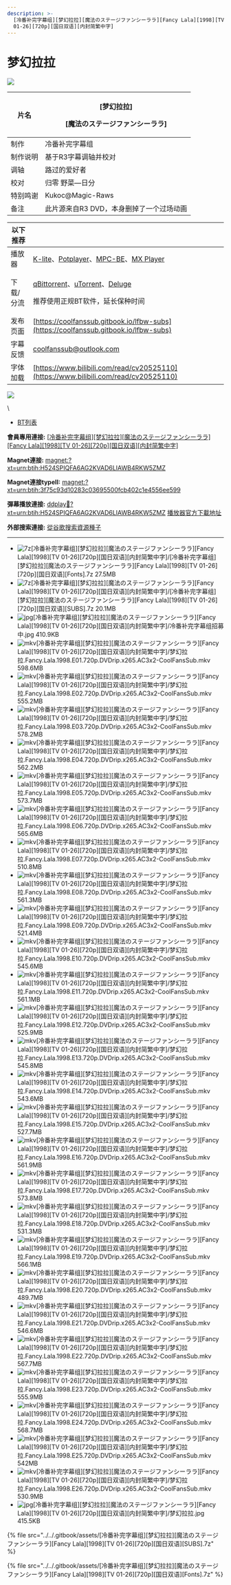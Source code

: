 ```yaml
---
description: >-
  [冷番补完字幕组][梦幻拉拉][魔法のステージファンシーララ][Fancy Lala][1998][TV
  01-26][720p][国日双语][内封简繁中字]
---
```


# 梦幻拉拉

![](https://img.gejiba.com/images/a57c2502fd225cdc0e2fd451991f8de9.jpg)

&#x20;

| 片名   | <p>[梦幻拉拉]</p><p>[魔法のステージファンシーララ]</p> |
| ---- | ------------------------------------ |
| 制作   | 冷番补完字幕组                              |
| 制作说明 | 基于R3字幕调轴并校对                          |
| 调轴   | 路过的爱好者                               |
| 校对   | 归零  野菜—日分                            |
| 特别鸣谢 | Kukoc@Magic-Raws                     |
| 备注   | 此片源来自R3 DVD，本身删掉了一个过场动画              |

&#x20;

| 以下推荐  |                                                                                                                                                                                                                                              |
| ----- | -------------------------------------------------------------------------------------------------------------------------------------------------------------------------------------------------------------------------------------------- |
| 播放器   | [K-lite](https://codecguide.com/download\_kl.htm)、[Potplayer](https://potplayer.daum.net/)、[MPC-BE](https://sourceforge.net/projects/mpcbe/)、[MX Player](https://www.lanzoui.com/b688551)                                                    |
| 下载/分流 | <p><a href="https://github.com/c0re100/qBittorrent-Enhanced-Edition/releases">qBittorrent</a>、<a href="https://hungryxhz.lanzouu.com/iUAtd058gd4h">uTorrent</a>、<a href="https://deluge-torrent.org/">Deluge</a></p><p>推荐使用正规BT软件，延长保种时间</p> |
| 发布页面  | [https://coolfanssub.gitbook.io/lfbw-subs](https://coolfanssub.gitbook.io/lfbw-subs)                                                                                                                                                         |
| 字幕反馈  | coolfanssub@outlook.com                                                                                                                                                                                                                      |
| 字体加载  | [https://www.bilibili.com/read/cv20525110](https://www.bilibili.com/read/cv20525110)                                                                                                                                                         |

&#x20;

![](https://img.gejiba.com/images/978071a1a11bf17e9f995c7a73e90c02.jpg)

\


* [BT列表](https://share.dmhy.org/topics/view/637813\_Fancy\_Lala\_1998\_TV\_01-26\_720p.html#tabs-1)

**會員專用連接:** [\[冷番补完字幕组\]\[梦幻拉拉\]\[魔法のステージファンシーララ\]\[Fancy Lala\]\[1998\]\[TV 01-26\]\[720p\]\[国日双语\]\[内封简繁中字\]](https://dl.dmhy.org/2023/04/19/3f75c93d10283c03695500fcb402c1e4556ee599.torrent)

**Magnet連接:** [magnet:?xt=urn:btih:H524SPIQFA6AG2KVAD6LIAWB4RKW5ZMZ](https://magnet/?xt=urn:btih:H524SPIQFA6AG2KVAD6LIAWB4RKW5ZMZ\&dn=\&tr=http%3A%2F%2F104.143.10.186%3A8000%2Fannounce\&tr=udp%3A%2F%2F104.143.10.186%3A8000%2Fannounce\&tr=http%3A%2F%2Ftracker.openbittorrent.com%3A80%2Fannounce\&tr=http%3A%2F%2Ftracker3.itzmx.com%3A6961%2Fannounce\&tr=http%3A%2F%2Ftracker4.itzmx.com%3A2710%2Fannounce\&tr=http%3A%2F%2Ftracker.publicbt.com%3A80%2Fannounce\&tr=http%3A%2F%2Ftracker.prq.to%2Fannounce\&tr=http%3A%2F%2Fopen.acgtracker.com%3A1096%2Fannounce\&tr=https%3A%2F%2Ft-115.rhcloud.com%2Fonly\_for\_ylbud\&tr=http%3A%2F%2Ftracker1.itzmx.com%3A8080%2Fannounce\&tr=http%3A%2F%2Ftracker2.itzmx.com%3A6961%2Fannounce\&tr=udp%3A%2F%2Ftracker1.itzmx.com%3A8080%2Fannounce\&tr=udp%3A%2F%2Ftracker2.itzmx.com%3A6961%2Fannounce\&tr=udp%3A%2F%2Ftracker3.itzmx.com%3A6961%2Fannounce\&tr=udp%3A%2F%2Ftracker4.itzmx.com%3A2710%2Fannounce\&tr=http%3A%2F%2Fnyaa.tracker.wf%3A7777%2Fannounce)

**Magnet連接typeII:** [magnet:?xt=urn:btih:3f75c93d10283c03695500fcb402c1e4556ee599](https://magnet/?xt=urn:btih:3f75c93d10283c03695500fcb402c1e4556ee599)

**彈幕播放連接:** [ddplay:magnet:?xt=urn:btih:H524SPIQFA6AG2KVAD6LIAWB4RKW5ZMZ](ddplay:magnet:?xt=urn:btih:H524SPIQFA6AG2KVAD6LIAWB4RKW5ZMZ\&dn=\&tr=http%3A%2F%2F104.143.10.186%3A8000%2Fannounce\&tr=udp%3A%2F%2F104.143.10.186%3A8000%2Fannounce\&tr=http%3A%2F%2Ftracker.openbittorrent.com%3A80%2Fannounce\&tr=http%3A%2F%2Ftracker3.itzmx.com%3A6961%2Fannounce\&tr=http%3A%2F%2Ftracker4.itzmx.com%3A2710%2Fannounce\&tr=http%3A%2F%2Ftracker.publicbt.com%3A80%2Fannounce\&tr=http%3A%2F%2Ftracker.prq.to%2Fannounce\&tr=http%3A%2F%2Fopen.acgtracker.com%3A1096%2Fannounce\&tr=https%3A%2F%2Ft-115.rhcloud.com%2Fonly\_for\_ylbud\&tr=http%3A%2F%2Ftracker1.itzmx.com%3A8080%2Fannounce\&tr=http%3A%2F%2Ftracker2.itzmx.com%3A6961%2Fannounce\&tr=udp%3A%2F%2Ftracker1.itzmx.com%3A8080%2Fannounce\&tr=udp%3A%2F%2Ftracker2.itzmx.com%3A6961%2Fannounce\&tr=udp%3A%2F%2Ftracker3.itzmx.com%3A6961%2Fannounce\&tr=udp%3A%2F%2Ftracker4.itzmx.com%3A2710%2Fannounce\&tr=http%3A%2F%2Fnyaa.tracker.wf%3A7777%2Fannounce) [播放器官方下載地址](http://www.dandanplay.com/?from=dmhy)

**外部搜索連接:** [從谷歌搜索資源種子](https://www.google.com/search?oe=utf-8\&q=3f75c93d10283c03695500fcb402c1e4556ee599)

***

* ![7z](https://share.dmhy.org/images/icon/7z.gif)\[冷番补完字幕组]\[梦幻拉拉]\[魔法のステージファンシーララ]\[Fancy Lala]\[1998]\[TV 01-26]\[720p]\[国日双语]\[内封简繁中字]/\[冷番补完字幕组]\[梦幻拉拉]\[魔法のステージファンシーララ]\[Fancy Lala]\[1998]\[TV 01-26]\[720p]\[国日双语]\[Fonts].7z 27.5MB
* ![7z](https://share.dmhy.org/images/icon/7z.gif)\[冷番补完字幕组]\[梦幻拉拉]\[魔法のステージファンシーララ]\[Fancy Lala]\[1998]\[TV 01-26]\[720p]\[国日双语]\[内封简繁中字]/\[冷番补完字幕组]\[梦幻拉拉]\[魔法のステージファンシーララ]\[Fancy Lala]\[1998]\[TV 01-26]\[720p]\[国日双语]\[SUBS].7z 20.1MB
* ![jpg](https://share.dmhy.org/images/icon/jpg.gif)\[冷番补完字幕组]\[梦幻拉拉]\[魔法のステージファンシーララ]\[Fancy Lala]\[1998]\[TV 01-26]\[720p]\[国日双语]\[内封简繁中字]/冷番补完字幕组招募中.jpg 410.9KB
* ![mkv](https://share.dmhy.org/images/icon/mkv.gif)\[冷番补完字幕组]\[梦幻拉拉]\[魔法のステージファンシーララ]\[Fancy Lala]\[1998]\[TV 01-26]\[720p]\[国日双语]\[内封简繁中字]/梦幻拉拉.Fancy.Lala.1998.E01.720p.DVDrip.x265.AC3x2-CoolFansSub.mkv 598.6MB
* ![mkv](https://share.dmhy.org/images/icon/mkv.gif)\[冷番补完字幕组]\[梦幻拉拉]\[魔法のステージファンシーララ]\[Fancy Lala]\[1998]\[TV 01-26]\[720p]\[国日双语]\[内封简繁中字]/梦幻拉拉.Fancy.Lala.1998.E02.720p.DVDrip.x265.AC3x2-CoolFansSub.mkv 555.2MB
* ![mkv](https://share.dmhy.org/images/icon/mkv.gif)\[冷番补完字幕组]\[梦幻拉拉]\[魔法のステージファンシーララ]\[Fancy Lala]\[1998]\[TV 01-26]\[720p]\[国日双语]\[内封简繁中字]/梦幻拉拉.Fancy.Lala.1998.E03.720p.DVDrip.x265.AC3x2-CoolFansSub.mkv 578.2MB
* ![mkv](https://share.dmhy.org/images/icon/mkv.gif)\[冷番补完字幕组]\[梦幻拉拉]\[魔法のステージファンシーララ]\[Fancy Lala]\[1998]\[TV 01-26]\[720p]\[国日双语]\[内封简繁中字]/梦幻拉拉.Fancy.Lala.1998.E04.720p.DVDrip.x265.AC3x2-CoolFansSub.mkv 562.2MB
* ![mkv](https://share.dmhy.org/images/icon/mkv.gif)\[冷番补完字幕组]\[梦幻拉拉]\[魔法のステージファンシーララ]\[Fancy Lala]\[1998]\[TV 01-26]\[720p]\[国日双语]\[内封简繁中字]/梦幻拉拉.Fancy.Lala.1998.E05.720p.DVDrip.x265.AC3x2-CoolFansSub.mkv 573.7MB
* ![mkv](https://share.dmhy.org/images/icon/mkv.gif)\[冷番补完字幕组]\[梦幻拉拉]\[魔法のステージファンシーララ]\[Fancy Lala]\[1998]\[TV 01-26]\[720p]\[国日双语]\[内封简繁中字]/梦幻拉拉.Fancy.Lala.1998.E06.720p.DVDrip.x265.AC3x2-CoolFansSub.mkv 565.6MB
* ![mkv](https://share.dmhy.org/images/icon/mkv.gif)\[冷番补完字幕组]\[梦幻拉拉]\[魔法のステージファンシーララ]\[Fancy Lala]\[1998]\[TV 01-26]\[720p]\[国日双语]\[内封简繁中字]/梦幻拉拉.Fancy.Lala.1998.E07.720p.DVDrip.x265.AC3x2-CoolFansSub.mkv 510.8MB
* ![mkv](https://share.dmhy.org/images/icon/mkv.gif)\[冷番补完字幕组]\[梦幻拉拉]\[魔法のステージファンシーララ]\[Fancy Lala]\[1998]\[TV 01-26]\[720p]\[国日双语]\[内封简繁中字]/梦幻拉拉.Fancy.Lala.1998.E08.720p.DVDrip.x265.AC3x2-CoolFansSub.mkv 561.3MB
* ![mkv](https://share.dmhy.org/images/icon/mkv.gif)\[冷番补完字幕组]\[梦幻拉拉]\[魔法のステージファンシーララ]\[Fancy Lala]\[1998]\[TV 01-26]\[720p]\[国日双语]\[内封简繁中字]/梦幻拉拉.Fancy.Lala.1998.E09.720p.DVDrip.x265.AC3x2-CoolFansSub.mkv 521.4MB
* ![mkv](https://share.dmhy.org/images/icon/mkv.gif)\[冷番补完字幕组]\[梦幻拉拉]\[魔法のステージファンシーララ]\[Fancy Lala]\[1998]\[TV 01-26]\[720p]\[国日双语]\[内封简繁中字]/梦幻拉拉.Fancy.Lala.1998.E10.720p.DVDrip.x265.AC3x2-CoolFansSub.mkv 545.6MB
* ![mkv](https://share.dmhy.org/images/icon/mkv.gif)\[冷番补完字幕组]\[梦幻拉拉]\[魔法のステージファンシーララ]\[Fancy Lala]\[1998]\[TV 01-26]\[720p]\[国日双语]\[内封简繁中字]/梦幻拉拉.Fancy.Lala.1998.E11.720p.DVDrip.x265.AC3x2-CoolFansSub.mkv 561.1MB
* ![mkv](https://share.dmhy.org/images/icon/mkv.gif)\[冷番补完字幕组]\[梦幻拉拉]\[魔法のステージファンシーララ]\[Fancy Lala]\[1998]\[TV 01-26]\[720p]\[国日双语]\[内封简繁中字]/梦幻拉拉.Fancy.Lala.1998.E12.720p.DVDrip.x265.AC3x2-CoolFansSub.mkv 525.9MB
* ![mkv](https://share.dmhy.org/images/icon/mkv.gif)\[冷番补完字幕组]\[梦幻拉拉]\[魔法のステージファンシーララ]\[Fancy Lala]\[1998]\[TV 01-26]\[720p]\[国日双语]\[内封简繁中字]/梦幻拉拉.Fancy.Lala.1998.E13.720p.DVDrip.x265.AC3x2-CoolFansSub.mkv 545.8MB
* ![mkv](https://share.dmhy.org/images/icon/mkv.gif)\[冷番补完字幕组]\[梦幻拉拉]\[魔法のステージファンシーララ]\[Fancy Lala]\[1998]\[TV 01-26]\[720p]\[国日双语]\[内封简繁中字]/梦幻拉拉.Fancy.Lala.1998.E14.720p.DVDrip.x265.AC3x2-CoolFansSub.mkv 543.6MB
* ![mkv](https://share.dmhy.org/images/icon/mkv.gif)\[冷番补完字幕组]\[梦幻拉拉]\[魔法のステージファンシーララ]\[Fancy Lala]\[1998]\[TV 01-26]\[720p]\[国日双语]\[内封简繁中字]/梦幻拉拉.Fancy.Lala.1998.E15.720p.DVDrip.x265.AC3x2-CoolFansSub.mkv 527.7MB
* ![mkv](https://share.dmhy.org/images/icon/mkv.gif)\[冷番补完字幕组]\[梦幻拉拉]\[魔法のステージファンシーララ]\[Fancy Lala]\[1998]\[TV 01-26]\[720p]\[国日双语]\[内封简繁中字]/梦幻拉拉.Fancy.Lala.1998.E16.720p.DVDrip.x265.AC3x2-CoolFansSub.mkv 561.9MB
* ![mkv](https://share.dmhy.org/images/icon/mkv.gif)\[冷番补完字幕组]\[梦幻拉拉]\[魔法のステージファンシーララ]\[Fancy Lala]\[1998]\[TV 01-26]\[720p]\[国日双语]\[内封简繁中字]/梦幻拉拉.Fancy.Lala.1998.E17.720p.DVDrip.x265.AC3x2-CoolFansSub.mkv 573.8MB
* ![mkv](https://share.dmhy.org/images/icon/mkv.gif)\[冷番补完字幕组]\[梦幻拉拉]\[魔法のステージファンシーララ]\[Fancy Lala]\[1998]\[TV 01-26]\[720p]\[国日双语]\[内封简繁中字]/梦幻拉拉.Fancy.Lala.1998.E18.720p.DVDrip.x265.AC3x2-CoolFansSub.mkv 531.3MB
* ![mkv](https://share.dmhy.org/images/icon/mkv.gif)\[冷番补完字幕组]\[梦幻拉拉]\[魔法のステージファンシーララ]\[Fancy Lala]\[1998]\[TV 01-26]\[720p]\[国日双语]\[内封简繁中字]/梦幻拉拉.Fancy.Lala.1998.E19.720p.DVDrip.x265.AC3x2-CoolFansSub.mkv 566.1MB
* ![mkv](https://share.dmhy.org/images/icon/mkv.gif)\[冷番补完字幕组]\[梦幻拉拉]\[魔法のステージファンシーララ]\[Fancy Lala]\[1998]\[TV 01-26]\[720p]\[国日双语]\[内封简繁中字]/梦幻拉拉.Fancy.Lala.1998.E20.720p.DVDrip.x265.AC3x2-CoolFansSub.mkv 489.7MB
* ![mkv](https://share.dmhy.org/images/icon/mkv.gif)\[冷番补完字幕组]\[梦幻拉拉]\[魔法のステージファンシーララ]\[Fancy Lala]\[1998]\[TV 01-26]\[720p]\[国日双语]\[内封简繁中字]/梦幻拉拉.Fancy.Lala.1998.E21.720p.DVDrip.x265.AC3x2-CoolFansSub.mkv 546.6MB
* ![mkv](https://share.dmhy.org/images/icon/mkv.gif)\[冷番补完字幕组]\[梦幻拉拉]\[魔法のステージファンシーララ]\[Fancy Lala]\[1998]\[TV 01-26]\[720p]\[国日双语]\[内封简繁中字]/梦幻拉拉.Fancy.Lala.1998.E22.720p.DVDrip.x265.AC3x2-CoolFansSub.mkv 567.7MB
* ![mkv](https://share.dmhy.org/images/icon/mkv.gif)\[冷番补完字幕组]\[梦幻拉拉]\[魔法のステージファンシーララ]\[Fancy Lala]\[1998]\[TV 01-26]\[720p]\[国日双语]\[内封简繁中字]/梦幻拉拉.Fancy.Lala.1998.E23.720p.DVDrip.x265.AC3x2-CoolFansSub.mkv 555.9MB
* ![mkv](https://share.dmhy.org/images/icon/mkv.gif)\[冷番补完字幕组]\[梦幻拉拉]\[魔法のステージファンシーララ]\[Fancy Lala]\[1998]\[TV 01-26]\[720p]\[国日双语]\[内封简繁中字]/梦幻拉拉.Fancy.Lala.1998.E24.720p.DVDrip.x265.AC3x2-CoolFansSub.mkv 568.7MB
* ![mkv](https://share.dmhy.org/images/icon/mkv.gif)\[冷番补完字幕组]\[梦幻拉拉]\[魔法のステージファンシーララ]\[Fancy Lala]\[1998]\[TV 01-26]\[720p]\[国日双语]\[内封简繁中字]/梦幻拉拉.Fancy.Lala.1998.E25.720p.DVDrip.x265.AC3x2-CoolFansSub.mkv 542MB
* ![mkv](https://share.dmhy.org/images/icon/mkv.gif)\[冷番补完字幕组]\[梦幻拉拉]\[魔法のステージファンシーララ]\[Fancy Lala]\[1998]\[TV 01-26]\[720p]\[国日双语]\[内封简繁中字]/梦幻拉拉.Fancy.Lala.1998.E26.720p.DVDrip.x265.AC3x2-CoolFansSub.mkv 530.9MB
* ![jpg](https://share.dmhy.org/images/icon/jpg.gif)\[冷番补完字幕组]\[梦幻拉拉]\[魔法のステージファンシーララ]\[Fancy Lala]\[1998]\[TV 01-26]\[720p]\[国日双语]\[内封简繁中字]/梦幻拉拉.jpg 415.5KB

{% file src="../../.gitbook/assets/[冷番补完字幕组][梦幻拉拉][魔法のステージファンシーララ][Fancy Lala][1998][TV 01-26][720p][国日双语][SUBS].7z" %}

{% file src="../../.gitbook/assets/[冷番补完字幕组][梦幻拉拉][魔法のステージファンシーララ][Fancy Lala][1998][TV 01-26][720p][国日双语][Fonts].7z" %}
